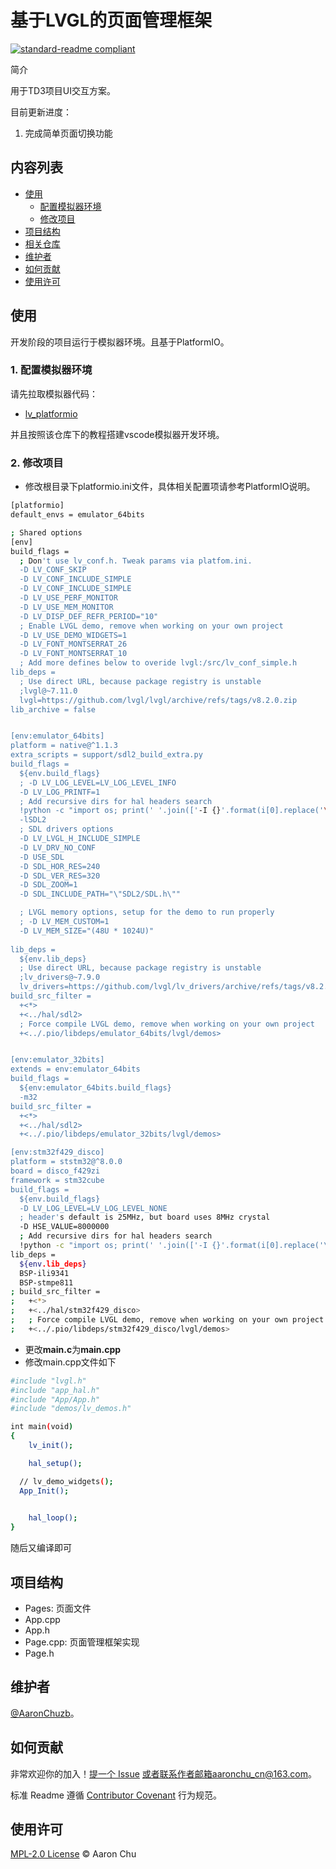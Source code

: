 <!--
 * @Date: 2023-04-13 18:03:10
 * @LastEditors: AaronChu
 * @LastEditTime: 2023-04-13 18:21:38
-->
# 基于LVGL的页面管理框架

[![standard-readme compliant](https://img.shields.io/badge/readme%20style-standard-brightgreen.svg?style=flat-square)](https://github.com/RichardLitt/standard-readme)

简介

用于TD3项目UI交互方案。

目前更新进度：

1. 完成简单页面切换功能



## 内容列表

- [使用](#使用)
  - [配置模拟器环境](#配置模拟器环境)
  - [修改项目](#修改项目)
- [项目结构](#项目结构)
- [相关仓库](#相关仓库)
- [维护者](#维护者)
- [如何贡献](#如何贡献)
- [使用许可](#使用许可)


## 使用

开发阶段的项目运行于模拟器环境。且基于PlatformIO。

### 1. 配置模拟器环境


请先拉取模拟器代码：
- [lv_platformio](https://github.com/lvgl/lv_platformio)

并且按照该仓库下的教程搭建vscode模拟器开发环境。

### 2. 修改项目

- 修改根目录下platformio.ini文件，具体相关配置项请参考PlatformIO说明。

```sh
[platformio]
default_envs = emulator_64bits

; Shared options
[env]
build_flags =
  ; Don't use lv_conf.h. Tweak params via platfom.ini.
  -D LV_CONF_SKIP
  -D LV_CONF_INCLUDE_SIMPLE
  -D LV_CONF_INCLUDE_SIMPLE
  -D LV_USE_PERF_MONITOR
  -D LV_USE_MEM_MONITOR
  -D LV_DISP_DEF_REFR_PERIOD="10"
  ; Enable LVGL demo, remove when working on your own project
  -D LV_USE_DEMO_WIDGETS=1
  -D LV_FONT_MONTSERRAT_26
  -D LV_FONT_MONTSERRAT_10
  ; Add more defines below to overide lvgl:/src/lv_conf_simple.h
lib_deps =
  ; Use direct URL, because package registry is unstable
  ;lvgl@~7.11.0
  lvgl=https://github.com/lvgl/lvgl/archive/refs/tags/v8.2.0.zip
lib_archive = false


[env:emulator_64bits]
platform = native@^1.1.3
extra_scripts = support/sdl2_build_extra.py
build_flags =
  ${env.build_flags}
  ; -D LV_LOG_LEVEL=LV_LOG_LEVEL_INFO
  -D LV_LOG_PRINTF=1
  ; Add recursive dirs for hal headers search
  !python -c "import os; print(' '.join(['-I {}'.format(i[0].replace('\x5C','/')) for i in os.walk('hal/sdl2')]))"
  -lSDL2
  ; SDL drivers options
  -D LV_LVGL_H_INCLUDE_SIMPLE
  -D LV_DRV_NO_CONF
  -D USE_SDL
  -D SDL_HOR_RES=240
  -D SDL_VER_RES=320  
  -D SDL_ZOOM=1
  -D SDL_INCLUDE_PATH="\"SDL2/SDL.h\""

  ; LVGL memory options, setup for the demo to run properly
  ; -D LV_MEM_CUSTOM=1
  -D LV_MEM_SIZE="(48U * 1024U)"
  
lib_deps =
  ${env.lib_deps}
  ; Use direct URL, because package registry is unstable
  ;lv_drivers@~7.9.0
  lv_drivers=https://github.com/lvgl/lv_drivers/archive/refs/tags/v8.2.0.zip
build_src_filter =
  +<*>
  +<../hal/sdl2>
  ; Force compile LVGL demo, remove when working on your own project
  +<../.pio/libdeps/emulator_64bits/lvgl/demos>


[env:emulator_32bits]
extends = env:emulator_64bits
build_flags =
  ${env:emulator_64bits.build_flags}
  -m32
build_src_filter =
  +<*>
  +<../hal/sdl2>
  +<../.pio/libdeps/emulator_32bits/lvgl/demos>

[env:stm32f429_disco]
platform = ststm32@^8.0.0
board = disco_f429zi
framework = stm32cube
build_flags =
  ${env.build_flags}
  -D LV_LOG_LEVEL=LV_LOG_LEVEL_NONE
  ; header's default is 25MHz, but board uses 8MHz crystal
  -D HSE_VALUE=8000000
  ; Add recursive dirs for hal headers search
  !python -c "import os; print(' '.join(['-I {}'.format(i[0].replace('\x5C','/')) for i in os.walk('hal/stm32f429_disco')]))"
lib_deps =
  ${env.lib_deps}
  BSP-ili9341
  BSP-stmpe811
; build_src_filter =
;   +<*>
;   +<../hal/stm32f429_disco>
;   ; Force compile LVGL demo, remove when working on your own project
;   +<../.pio/libdeps/stm32f429_disco/lvgl/demos>

```

- 更改**main.c**为**main.cpp**
- 修改main.cpp文件如下
```sh
#include "lvgl.h"
#include "app_hal.h"
#include "App/App.h"
#include "demos/lv_demos.h"

int main(void)
{
	lv_init();

	hal_setup();

  // lv_demo_widgets();
  App_Init();
  

	hal_loop();
}
```

随后又编译即可



## 项目结构

- Pages: 页面文件
- App.cpp
- App.h
- Page.cpp: 页面管理框架实现
- Page.h

## 维护者

[@AaronChuzb](https://github.com/AaronChuzb)。

## 如何贡献

非常欢迎你的加入！[提一个 Issue](https://github.com/AaronChuzb/TD3-App/issues/new) 或者联系作者邮箱aaronchu_cn@163.com。


标准 Readme 遵循 [Contributor Covenant](http://contributor-covenant.org/version/1/3/0/) 行为规范。


## 使用许可

[MPL-2.0 License](LICENSE) © Aaron Chu